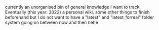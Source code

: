 currently an unorganised bin of general knowledge I want to track. Eventually
(this year: 2022) a personal wiki, some other things to finish beforehand but I
do not want to have a "latest" and "latest_forreal" folder system going on
between now and then hehe
